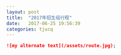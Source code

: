 ```yaml
---
layout: post
title:  "2017年招生组行程"
date:   2017-06-25 19:56:39
categories: tjucq
---
```


```markdown
![my alternate text](/assets/route.jpg);
``` 